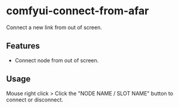 # comfyui-connect-from-afar

Connect a new link from out of screen.  

## Features

- Connect node from out of screen.

## Usage

Mouse right click > Click the "NODE NAME / SLOT NAME" button to connect or disconnect.